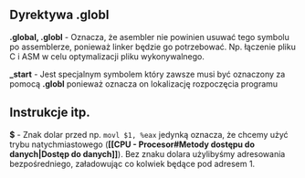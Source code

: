 ## Dyrektywa .globl

**.global, .globl** - Oznacza, że asembler nie powinien usuwać tego symbolu po assemblerze, ponieważ linker będzie go potrzebować. Np. łączenie pliku C i ASM w celu optymalizacji pliku wykonywalnego.

**\_start** - Jest specjalnym symbolem który zawsze musi być oznaczony za pomocą **.globl** ponieważ oznacza on lokalizację rozpoczęcia programu

## Instrukcje itp.

**$** - Znak dolar przed np. `movl $1, %eax` jedynką oznacza, że chcemy użyć trybu natychmiastowego (**[[CPU - Procesor#Metody dostępu do danych|Dostęp do danych]]**). Bez znaku dolara użylibyśmy adresowania bezpośredniego, załadowując co kolwiek będące pod adresem 1.


